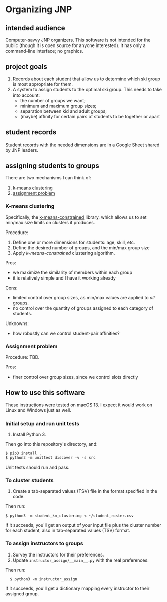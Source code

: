 # Organizing JNP #

## intended audience

Computer-savvy JNP organizers.
This software is not intended for the public (though it is open source for anyone interested).
It has only a command-line interface; no graphics.

## project goals

1. Records about each student that allow us to determine which ski group is most appropriate for them.
2. A system to assign students to the optimal ski group. This needs to take into account:
    * the number of groups we want;
    * minimum and maximum group sizes;
    * separation between kid and adult groups;
    * (maybe) affinity for certain pairs of students to be together or apart

## student records

Student records with the needed dimensions are in a Google Sheet shared by JNP leaders.

## assigning students to groups

There are two mechanisms I can think of:

1. [k-means clustering](https://en.wikipedia.org/wiki/K-means_clustering)
2. [assignment problem](https://en.wikipedia.org/wiki/Assignment_problem)

### K-means clustering

Specifically, the [k-means-constrained](https://joshlk.github.io/k-means-constrained/)
library, which allows us to set min/max size limits on clusters it produces.

Procedure:

1. Define one or more dimensions for students: age, skill, etc.
2. Define the desired number of groups, and the min/max group size
3. Apply _k-means-constrained_ clustering algorithm.

Pros:

* we maximize the similarity of members within each group
* it is relatively simple and I have it working already

Cons:

* limited control over group sizes, as min/max values are applied to *all* groups.
* no control over the quantity of groups assigned to each category of students.

Unknowns:

* how robustly can we control student-pair affinities?

### Assignment problem

Procedure: TBD.

Pros:

* finer control over group sizes, since we control slots directly

## How to use this software

These instructions were tested on macOS 13. I expect it would work on Linux and Windows just as well.

### Initial setup and run unit tests

1. Install Python 3.

Then go into this repository's directory, and:

    $ pip3 install .
    $ python3 -m unittest discover -v -s src

Unit tests should run and pass.

### To cluster students

1. Create a tab-separated values (TSV) file in the format specified in the code.

Then run:

    $ python3 -m student_km_clustering < ~/student_roster.csv

If it succeeds, you'll get an output of your input file plus the cluster number for each student,
also in tab-separated values (TSV) format.

### To assign instructors to groups

1. Survey the instructors for their preferences.
2. Update `instructor_assign/__main__.py` with the real preferences.

Then run:

      $ python3 -m instructor_assign

If it succeeds, you'll get a dictionary mapping every instructor to their assigned group.
